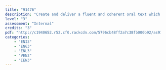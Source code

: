 ```yaml
---
title: "91476"
description: "Create and deliver a fluent and coherent oral text which develops, sustains, and structures ideas"
level: "3"
assessment: "Internal"
credits: "3"
pdf: "http://c1940652.r52.cf0.rackcdn.com/5796cb48ff2a7c38fb000b92/as91476-(1).pdf"
categories:
    - "ENI3"
    - "ENG3"
    - "ENL3"
    - "VEN3"
    - "IEN3"
---
```

